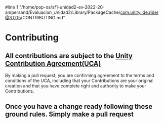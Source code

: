 #line 1 "/home/pop-os/sf1-unidad2-ev-2022-20-ampersand/Evaluacion_Unidad2/Library/PackageCache/com.unity.ide.rider@3.0.15/CONTRIBUTING.md"
# Contributing

## All contributions are subject to the [Unity Contribution Agreement(UCA)](https://unity3d.com/legal/licenses/Unity_Contribution_Agreement)
By making a pull request, you are confirming agreement to the terms and conditions of the UCA, including that your Contributions are your original creation and that you have complete right and authority to make your Contributions.

## Once you have a change ready following these ground rules. Simply make a pull request